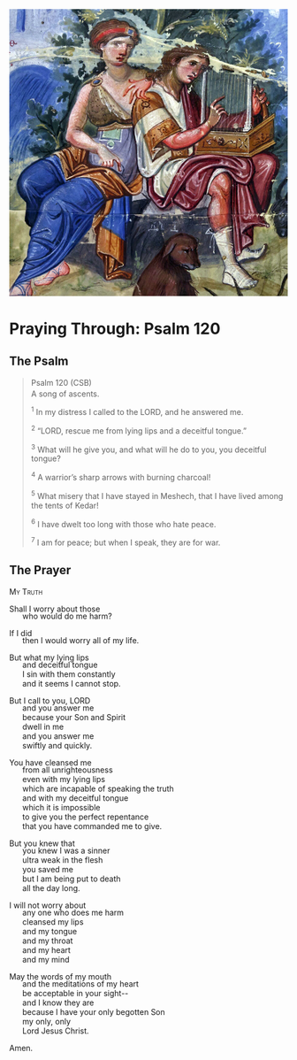 <img class="intro-right" src="../images/art-paris-psalter.jpg">

<style>
  li {list-style-type: none;}
  p + ul {
    margin-top: -18px;
}
</style>

# Praying Through: Psalm 120

## The Psalm

>Psalm 120 (CSB)  
><sup></sup> A song of ascents. 
>
><sup>1</sup> In my distress I called to the LORD, and he answered me. 
>
><sup>2</sup> “LORD, rescue me from lying lips and a deceitful tongue.” 
>
><sup>3</sup> What will he give you, and what will he do to you, you deceitful tongue? 
>
><sup>4</sup> A warrior’s sharp arrows with burning charcoal! 
>
><sup>5</sup> What misery that I have stayed in Meshech, that I have lived among the tents of Kedar! 
>
><sup>6</sup> I have dwelt too long with those who hate peace. 
>
><sup>7</sup> I am for peace; but when I speak, they are for war.

## The Prayer

<div style="font-variant: small-caps;">
My Truth
</div>

Shall I worry about those
* who would do me harm?

If I did
* then I would worry all of my life.

But what my lying lips
* and deceitful tongue
* I sin with them constantly
* and it seems I cannot stop.

But I call to you, LORD
* and you answer me
* because your Son and Spirit
* dwell in me
* and you answer me
* swiftly and quickly.

You have cleansed me
* from all unrighteousness
* even with my lying lips
* which are incapable of speaking the truth
* and with my deceitful tongue
* which it is impossible
* to give you the perfect repentance 
* that you have commanded me to give.

But you knew that
* you knew I was a sinner
* ultra weak in the flesh
* you saved me
* but I am being put to death
* all the day long.

I will not worry about
* any one who does me harm
* cleansed my lips
* and my tongue
* and my throat
* and my heart
* and my mind

May the words of my mouth
* and the meditations of my heart
* be acceptable in your sight--
* and I know they are
* because I have your only begotten Son
* my only, only
* Lord Jesus Christ.

Amen.
